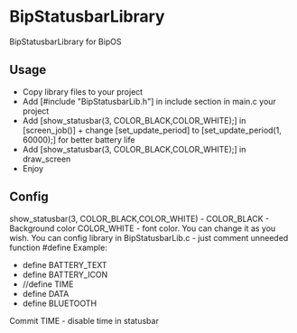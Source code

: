 # BipStatusbarLibrary
BipStatusbarLibrary for BipOS
## Usage
- Copy library files to your project
- Add [#include "BipStatusbarLib.h"] in include section in main.c your project
- Add [show_statusbar(3, COLOR_BLACK,COLOR_WHITE);] in [screen_job()] + change [set_update_period] to [set_update_period(1, 60000);] for better battery life
- Add [show_statusbar(3, COLOR_BLACK,COLOR_WHITE);] in draw_screen
- Enjoy 
## Config
show_statusbar(3, COLOR_BLACK,COLOR_WHITE) - COLOR_BLACK - Background color  COLOR_WHITE - font color. You can change it as you wish.
You can config  library in BipStatusbarLib.c - just comment unneeded function #define
Example:
- define BATTERY_TEXT
- define BATTERY_ICON
- //define TIME
- define DATA
- define BLUETOOTH

Commit TIME - disable time in statusbar